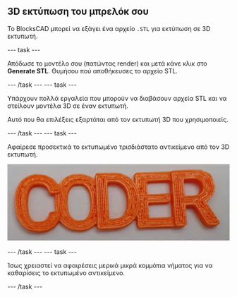 ## 3D εκτύπωση του μπρελόκ σου

Το BlocksCAD μπορεί να εξάγει ένα αρχείο `.STL` για εκτύπωση σε 3D εκτυπωτή.

--- task ---

Απόδωσε το μοντέλο σου (πατώντας render) και μετά κάνε κλικ στο **Generate STL**. Θυμήσου πού αποθήκευσες το αρχείο STL.

--- /task --- --- task ---

Υπάρχουν πολλά εργαλεία που μπορούν να διαβάσουν αρχεία STL και να στείλουν μοντέλα 3D σε έναν εκτυπωτή.

Αυτό που θα επιλέξεις εξαρτάται από τον εκτυπωτή 3D που χρησιμοποιείς.

--- /task --- --- task ---

Αφαίρεσε προσεκτικά το εκτυπωμένο τρισδιάστατο αντικείμενο από τον 3D εκτυπωτή.

![στιγμιότυπο οθόνης](images/coder-printed.png)

--- /task --- --- task ---

Ίσως χρειαστεί να αφαιρέσεις μερικά μικρά κομμάτια νήματος για να καθαρίσεις το εκτυπωμένο αντικείμενο.

--- /task ---


